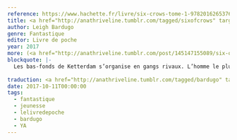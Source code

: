 ```yaml
---
reference: https://www.hachette.fr/livre/six-crows-tome-1-9782016265376
title: <a href="http://anathriveline.tumblr.com/tagged/sixofcrows" target="_blank">Six of Crows</a>
author: Leigh Bardugo
genre: Fantastique
editor: Livre de poche
year: 2017
more: (<a href="http://anathriveline.tumblr.com/post/145147155089/six-of-crows-leigh-bardugo-fantastique-milan">Milan</a>, 2016)
blockquote: |-
  Les bas-fonds de Ketterdam s’organise en gangs rivaux. L’homme le plus ambitieux et le plus jeune de la pègre est Kaz Brekker. Aussi brillant que mystérieux, aussi charismatique que dangereux, et surtout, connu pour être un voleur hors pair. Prêt à tout pour de l’argent, il accepte la mission du riche marchand Van Eck : délivrer un savant du palais de Glace, réputé imprenable. Ce prisonnier est l’inventeur du jurda parem, une drogue multipliant sans limite les pouvoirs surnaturels de la caste des magiciens : les Grishas. Une drogue, qui, tombée dans les mauvaises mains, risque d’engendrer un chaos irréversible.
  
traduction: <a href="http://anathriveline.tumblr.com/tagged/bardugo" target="_blank">Leigh Bardugo</a>
date: 2017-10-11T00:00:00
tags:
  - fantastique
  - jeunesse
  - lelivredepoche
  - bardugo
  - YA
---
```

